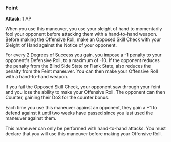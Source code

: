 ### Feint
**Attack**: 1 AP

When you use this maneuver, you use your sleight of hand to momentarily fool your opponent before attacking them with a hand-to-hand weapon. Before making the Offensive Roll, make an Opposed Skill Check with your Sleight of Hand against the Notice of your opponent.

For every 2 Degrees of Success you gain, you impose a -1 penalty to your opponent's Defensive Roll, to a maximum of -10. If the opponent reduces the penalty from the Blind Side State or Flank State, also reduces the penalty from the Feint maneuver. You can then make your Offensive Roll with a hand-to-hand weapon.

If you fail the Opposed Skill Check, your opponent saw through your feint and you lose the ability to make your Offensive Roll. The opponent can then Counter, gaining their DoS for the counter bonus.

Each time you use this maneuver against an opponent, they gain a +1 to defend against it until two weeks have passed since you last used the maneuver against them.

This maneuver can only be performed with hand-to-hand attacks. You must declare that you will use this maneuver before making your Offensive Roll.